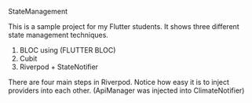 StateManagement

This is a sample project for my Flutter students. It shows three different state management techniques.

1. BLOC using (FLUTTER BLOC)
2. Cubit
3. Riverpod + StateNotifier

There are four main steps in Riverpod. Notice how easy it is to inject providers into each other. (ApiManager was injected into ClimateNotifier)

